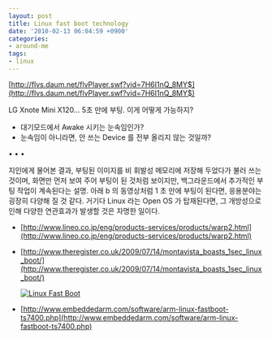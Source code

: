 ```yaml
---
layout: post
title: Linux fast boot technology
date: '2010-02-13 06:04:59 +0900'
categories:
- around-me
tags:
- linux
---
```


[http://flvs.daum.net/flvPlayer.swf?vid=7H6I1nQ_8MY$](http://flvs.daum.net/flvPlayer.swf?vid=7H6I1nQ_8MY$)

LG Xnote Mini X120... 5초 만에 부팅. 이게 어떻게 가능하지?

- 대기모드에서 Awake 시키는 눈속임인가?
- 눈속임이 아니라면, 안 쓰는 Device 를 전부 올리지 않는 것일까?

<div class="spacer">• • •</div>

지인에게 물어본 결과, 부팅된 이미지를 비 휘발성 메모리에 저장해 두었다가 불러 쓰는 것이며, 화면만 먼저 보여 주어 부팅이 된 것처럼 보이지만, 백그라운드에서 추가적인 부팅 작업이 계속된다는 설명. 아래 b 의 동영상처럼 1 초 만에 부팅이 된다면, 응용분야는 굉장히 다양해 질 것 같다. 거기다 Linux 라는 Open OS 가 탑재된다면, 그 개방성으로 인해 다양한 연관효과가 발생할 것은 자명한 일이다.

- [http://www.lineo.co.jp/eng/products-services/products/warp2.html](http://www.lineo.co.jp/eng/products-services/products/warp2.html)
- [http://www.theregister.co.uk/2009/07/14/montavista_boasts_1sec_linux_boot/](http://www.theregister.co.uk/2009/07/14/montavista_boasts_1sec_linux_boot/)

  [![Linux Fast Boot](http://img.youtube.com/vi/-l_DSZe8_F8/0.jpg)](http://www.youtube.com/watch?v=-l_DSZe8_F8)

- [http://www.embeddedarm.com/software/arm-linux-fastboot-ts7400.php](http://www.embeddedarm.com/software/arm-linux-fastboot-ts7400.php)

